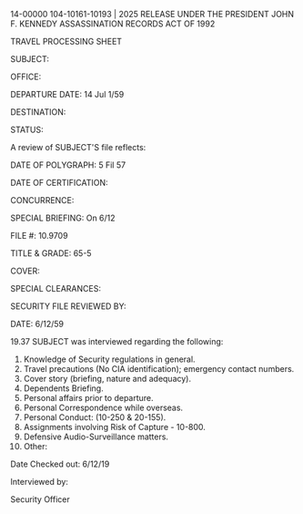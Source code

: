 14-00000
104-10161-10193 | 2025 RELEASE UNDER THE PRESIDENT JOHN F. KENNEDY ASSASSINATION RECORDS ACT OF 1992

TRAVEL PROCESSING SHEET

SUBJECT:

OFFICE:

DEPARTURE DATE: 14 Jul 1/59

DESTINATION:

STATUS:

A review of SUBJECT'S file reflects:

DATE OF POLYGRAPH: 5 Fil 57

DATE OF CERTIFICATION:

CONCURRENCE:

SPECIAL BRIEFING: On 6/12

FILE #: 10.9709

TITLE & GRADE: 65-5

COVER:

SPECIAL CLEARANCES:

SECURITY FILE REVIEWED BY:

DATE: 6/12/59

19.37 SUBJECT was interviewed regarding the following:

1. Knowledge of Security regulations in general.
2. Travel precautions (No CIA identification); emergency contact numbers.
3. Cover story (briefing, nature and adequacy).
4. Dependents Briefing.
5. Personal affairs prior to departure.
6. Personal Correspondence while overseas.
7. Personal Conduct: (10-250 & 20-155).
8. Assignments involving Risk of Capture - 10-800.
9. Defensive Audio-Surveillance matters.
10. Other:

Date Checked out: 6/12/19

Interviewed by:

Security Officer
